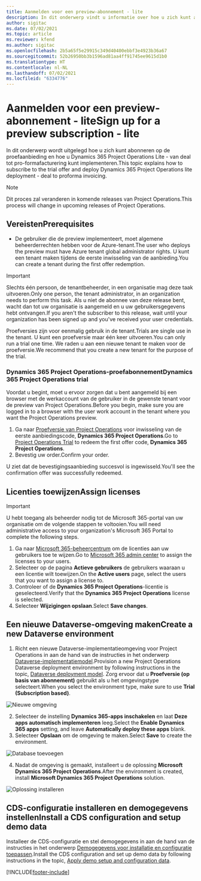 ```yaml
---
title: Aanmelden voor een preview-abonnement - lite
description: In dit onderwerp vindt u informatie over hoe u zich kunt abonneren op Project Operations Lite en hoe u dit kunt implementeren, van deal tot pro-formafacturering.
author: sigitac
ms.date: 07/02/2021
ms.topic: article
ms.reviewer: kfend
ms.author: sigitac
ms.openlocfilehash: 2b5a65f5e29915c349d40400ebbf3e4923b36a67
ms.sourcegitcommit: 52b26950bb3b1596ad81aa4ff91745ee9615d1b0
ms.translationtype: HT
ms.contentlocale: nl-NL
ms.lasthandoff: 07/02/2021
ms.locfileid: "6334776"
---
```

# <a name="sign-up-for-a-preview-subscription---lite"></a><span data-ttu-id="7ab4d-103">Aanmelden voor een preview-abonnement - lite</span><span class="sxs-lookup"><span data-stu-id="7ab4d-103">Sign up for a preview subscription - lite</span></span> 

<span data-ttu-id="7ab4d-104">In dit onderwerp wordt uitgelegd hoe u zich kunt abonneren op de proefaanbieding en hoe u Dynamics 365 Project Operations Lite - van deal tot pro-formafacturering kunt implementeren.</span><span class="sxs-lookup"><span data-stu-id="7ab4d-104">This topic explains how to subscribe to the trial offer and deploy Dynamics 365 Project Operations lite deployment - deal to proforma invoicing.</span></span>

> [!NOTE]
> <span data-ttu-id="7ab4d-105">Dit proces zal veranderen in komende releases van Project Operations.</span><span class="sxs-lookup"><span data-stu-id="7ab4d-105">This process will change in upcoming releases of Project Operations.</span></span>

## <a name="prerequisites"></a><span data-ttu-id="7ab4d-106">Vereisten</span><span class="sxs-lookup"><span data-stu-id="7ab4d-106">Prerequisites</span></span>
- <span data-ttu-id="7ab4d-107">De gebruiker die de preview implementeert, moet algemene beheerderrechten hebben voor de Azure-tenant.</span><span class="sxs-lookup"><span data-stu-id="7ab4d-107">The user who deploys the preview must have Azure tenant global administrator rights.</span></span> <span data-ttu-id="7ab4d-108">U kunt een tenant maken tijdens de eerste inwisseling van de aanbieding.</span><span class="sxs-lookup"><span data-stu-id="7ab4d-108">You can create a tenant during the first offer redemption.</span></span>

> [!IMPORTANT]
> <span data-ttu-id="7ab4d-109">Slechts één persoon, de tenantbeheerder, in een organisatie mag deze taak uitvoeren.</span><span class="sxs-lookup"><span data-stu-id="7ab4d-109">Only one person, the tenant administrator, in an organization needs to perform this task.</span></span> <span data-ttu-id="7ab4d-110">Als u niet de abonnee van deze release bent, wacht dan tot uw organisatie is aangemeld en u uw gebruikersgegevens hebt ontvangen.</span><span class="sxs-lookup"><span data-stu-id="7ab4d-110">If you aren't the subscriber to this release, wait until your organization has been signed up and you've received your user credentials.</span></span>
> 
> <span data-ttu-id="7ab4d-111">Proefversies zijn voor eenmalig gebruik in de tenant.</span><span class="sxs-lookup"><span data-stu-id="7ab4d-111">Trials are single use in the tenant.</span></span> <span data-ttu-id="7ab4d-112">U kunt een proefversie maar één keer uitvoeren.</span><span class="sxs-lookup"><span data-stu-id="7ab4d-112">You can only run a trial one time.</span></span> <span data-ttu-id="7ab4d-113">We raden u aan een nieuwe tenant te maken voor de proefversie.</span><span class="sxs-lookup"><span data-stu-id="7ab4d-113">We recommend that you create a new tenant for the purpose of the trial.</span></span>

### <a name="dynamics-365-project-operations-trial"></a><span data-ttu-id="7ab4d-114">Dynamics 365 Project Operations-proefabonnement</span><span class="sxs-lookup"><span data-stu-id="7ab4d-114">Dynamics 365 Project Operations trial</span></span> 

<span data-ttu-id="7ab4d-115">Voordat u begint, moet u ervoor zorgen dat u bent aangemeld bij een browser met de werkaccount van de gebruiker in de gewenste tenant voor de preview van Project Operations.</span><span class="sxs-lookup"><span data-stu-id="7ab4d-115">Before you begin, make sure you are logged in to a browser with the user work account in the tenant where you want the Project Operations preview.</span></span>

1. <span data-ttu-id="7ab4d-116">Ga naar [Proefversie van Project Operations](https://aka.ms/try-po) voor inwisseling van de eerste aanbiedingscode, **Dynamics 365 Project Operations**.</span><span class="sxs-lookup"><span data-stu-id="7ab4d-116">Go to [Project Operations Trial](https://aka.ms/try-po) to redeem the first offer code, **Dynamics 365 Project Operations**.</span></span>
2. <span data-ttu-id="7ab4d-117">Bevestig uw order.</span><span class="sxs-lookup"><span data-stu-id="7ab4d-117">Confirm your order.</span></span>

  <span data-ttu-id="7ab4d-118">U ziet dat de bevestigingsaanbieding succesvol is ingewisseld.</span><span class="sxs-lookup"><span data-stu-id="7ab4d-118">You'll see the confirmation offer was successfully redeemed.</span></span>

## <a name="assign-licenses"></a><span data-ttu-id="7ab4d-119">Licenties toewijzen</span><span class="sxs-lookup"><span data-stu-id="7ab4d-119">Assign licenses</span></span>

> [!IMPORTANT]
> <span data-ttu-id="7ab4d-120">U hebt toegang als beheerder nodig tot de Microsoft 365-portal van uw organisatie om de volgende stappen te voltooien.</span><span class="sxs-lookup"><span data-stu-id="7ab4d-120">You will need administrative access to your organization's Microsoft 365 Portal to complete the following steps.</span></span>


1. <span data-ttu-id="7ab4d-121">Ga naar [Microsoft 365-beheercentrum](https://portal.office.com/) om de licenties aan uw gebruikers toe te wijzen.</span><span class="sxs-lookup"><span data-stu-id="7ab4d-121">Go to [Microsoft 365 admin center](https://portal.office.com/) to assign the licenses to your users.</span></span>
2. <span data-ttu-id="7ab4d-122">Selecteer op de pagina **Actieve gebruikers** de gebruikers waaraan u een licentie wilt toewijzen.</span><span class="sxs-lookup"><span data-stu-id="7ab4d-122">On the **Active users** page, select the users that you want to assign a license to.</span></span>
3. <span data-ttu-id="7ab4d-123">Controleer of de **Dynamics 365 Project Operations**-licentie is geselecteerd.</span><span class="sxs-lookup"><span data-stu-id="7ab4d-123">Verify that the **Dynamics 365 Project Operations** license is selected.</span></span> 
4. <span data-ttu-id="7ab4d-124">Selecteer **Wijzigingen opslaan**.</span><span class="sxs-lookup"><span data-stu-id="7ab4d-124">Select **Save changes**.</span></span>

## <a name="create-a-new-dataverse-environment"></a><span data-ttu-id="7ab4d-125">Een nieuwe Dataverse-omgeving maken</span><span class="sxs-lookup"><span data-stu-id="7ab4d-125">Create a new Dataverse environment</span></span>

1. <span data-ttu-id="7ab4d-126">Richt een nieuwe Dataverse-implementatieomgeving voor Project Operations in aan de hand van de instructies in het onderwerp [Dataverse-implementatiemodel](lite-deployment.md).</span><span class="sxs-lookup"><span data-stu-id="7ab4d-126">Provision a new Project Operations Dataverse deployment environment by following instructions in the topic, [Dataverse deployment model](lite-deployment.md).</span></span> <span data-ttu-id="7ab4d-127">Zorg ervoor dat u **Proefversie (op basis van abonnement)** gebruikt als u het omgevingstype selecteert.</span><span class="sxs-lookup"><span data-stu-id="7ab4d-127">When you select the environment type, make sure to use **Trial (Subscription based)**.</span></span>

  ![Nieuwe omgeving](./media/19CreateEnvironment.png)

2. <span data-ttu-id="7ab4d-129">Selecteer de instelling **Dynamics 365-apps inschakelen** en laat **Deze apps automatisch implementeren** leeg.</span><span class="sxs-lookup"><span data-stu-id="7ab4d-129">Select the **Enable Dynamics 365 apps** setting, and leave **Automatically deploy these apps** blank.</span></span>  
3. <span data-ttu-id="7ab4d-130">Selecteer **Opslaan** om de omgeving te maken.</span><span class="sxs-lookup"><span data-stu-id="7ab4d-130">Select **Save** to create the environment.</span></span>

  ![Database toevoegen](./media/20CreateEnvironment1.png)

4. <span data-ttu-id="7ab4d-132">Nadat de omgeving is gemaakt, installeert u de oplossing **Microsoft Dynamics 365 Project Operations**.</span><span class="sxs-lookup"><span data-stu-id="7ab4d-132">After the environment is created, install **Microsoft Dynamics 365 Project Operations** solution.</span></span> 

![Oplossing installeren](./media/21InstallSolution.png)

## <a name="install-a-cds-configuration-and-setup-demo-data"></a><span data-ttu-id="7ab4d-134">CDS-configuratie installeren en demogegevens instellen</span><span class="sxs-lookup"><span data-stu-id="7ab4d-134">Install a CDS configuration and setup demo data</span></span>

<span data-ttu-id="7ab4d-135">Installeer de CDS-configuratie en stel demogegevens in aan de hand van de instructies in het onderwerp [Demogegevens voor installatie en configuratie toepassen](lite-apply-demo-setup-config-data.md).</span><span class="sxs-lookup"><span data-stu-id="7ab4d-135">Install the CDS configuration and set up demo data by following instructions in the topic, [Apply demo setup and configuration data](lite-apply-demo-setup-config-data.md).</span></span>


[!INCLUDE[footer-include](../includes/footer-banner.md)]

